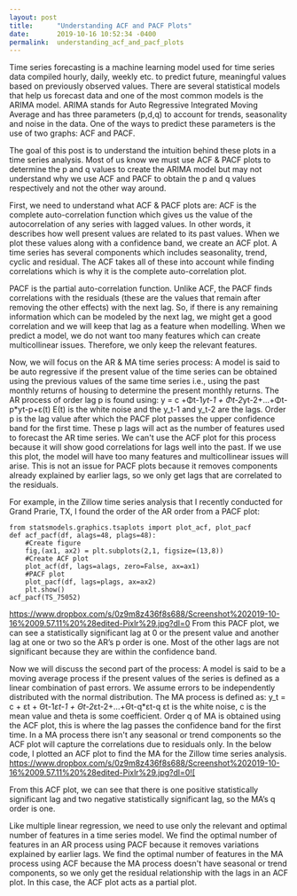 ```yaml
---
layout: post
title:      "Understanding ACF and PACF Plots"
date:       2019-10-16 10:52:34 -0400
permalink:  understanding_acf_and_pacf_plots
---
```


Time series forecasting is a machine learning model used for time series data compiled hourly, daily, weekly etc. to predict future, meaningful values based on previously observed values. There are several statistical models that help us forecast data and one of the most common models is the ARIMA model. ARIMA stands for Auto Regressive Integrated Moving Average and has three parameters (p,d,q) to account for trends, seasonality and noise in the data. One of the ways to predict these parameters is the use of two graphs: ACF and PACF.

 The goal of this post is to understand the intuition behind these plots in a time series analysis. Most of us know we must use ACF & PACF plots to determine the p and q values to create the ARIMA model but may not understand why we use ACF and PACF to obtain the p and q values respectively and not the other way around. 
 
First, we need to understand what ACF & PACF plots are:
ACF is the complete auto-correlation function which gives us the value of the autocorrelation of any series with lagged values. In other words, it describes how well present values are related to its past values. When we plot these values along with a confidence band, we create an ACF plot. A time series has several components which includes seasonality, trend, cyclic and residual. The ACF takes all of these into account while finding correlations which is why it is the complete auto-correlation plot.

PACF is the partial auto-correlation function. Unlike ACF, the PACF finds correlations with the residuals (these are the values that remain after removing the other effects) with the next lag. So, if there is any remaining information which can be modeled by the next lag, we might get a good correlation and we will keep that lag as a feature when modelling. When we predict a model, we do not want too many features which can create multicollinear issues. Therefore, we only keep the relevant features.

Now, we will focus on the AR & MA time series process:
A model is said to be auto regressive if the present value of the time series can be obtained using the previous values of the same time series i.e., using the past monthly returns of housing to determine the present monthly returns.
The AR process of order lag p is found using:
                                                          y = c +Φt-1*yt-1 + Φt-2*yt-2+...+Φt-p*yt-p+ε(t)
Ε(t) is the white noise and the y_t-1 and y_t-2 are the lags. Order p is the lag value after which the PACF plot passes the upper confidence band for the first time. These p lags will act as the number of features used to forecast the AR time series. We can't use the ACF plot for this process because it will show good correlations for lags well into the past. If we use this plot, the model will have too many features and multicollinear issues will arise. This is not an issue for PACF plots because it removes components already explained by earlier lags, so we only get lags that are correlated to the residuals.

For example, in the Zillow time series analysis that I recently conducted for Grand Prarie, TX, I found the order of the AR order from a PACF plot: 
```
from statsmodels.graphics.tsaplots import plot_acf, plot_pacf
def acf_pacf(df, alags=48, plags=48):
    #Create figure
    fig,(ax1, ax2) = plt.subplots(2,1, figsize=(13,8))
    #Create ACF plot
    plot_acf(df, lags=alags, zero=False, ax=ax1)
    #PACF plot
    plot_pacf(df, lags=plags, ax=ax2)
    plt.show()
acf_pacf(TS_75052)
```
 https://www.dropbox.com/s/0z9m8z436f8s688/Screenshot%202019-10-16%2009.57.11%20%28edited-Pixlr%29.jpg?dl=0
From this PACF plot, we can see a statistically significant lag at 0 or the present value and another lag at one or two so the AR’s p order is one. Most of the other lags are not significant because they are within the confidence band.

Now we will discuss the second part of the process:
A model is said to be a moving average process if the present values of the series is defined as a linear combination of past errors. We assume errors to be independently distributed with the normal distribution. The MA process is defined as:
y_t = c + εt + Θt-1*εt-1 + Θt-2*εt-2+...+Θt-q*εt-q
εt is the white noise, c is the mean value and theta is some coefficient. Order q of MA is obtained using the ACF plot, this is where the lag passes the confidence band for the first time. In a MA process there isn't any seasonal or trend components so the ACF plot will capture the correlations due to residuals only. In the below code, I plotted an ACF plot to find the MA for the Zillow time series analysis. 
https://www.dropbox.com/s/0z9m8z436f8s688/Screenshot%202019-10-16%2009.57.11%20%28edited-Pixlr%29.jpg?dl=0![
 
From this ACF plot, we can see that there is one positive statistically significant lag and two negative statistically significant lag, so the MA’s q order is one.

Like multiple linear regression, we need to use only the relevant and optimal number of features in a time series model. We find the optimal number of features in an AR process using PACF because it removes variations explained by earlier lags. We find the optimal number of features in the MA process using ACF because the MA process doesn't have seasonal or trend components, so we only get the residual relationship with the lags in an ACF plot. In this case, the ACF plot acts as a partial plot.

